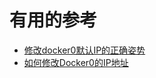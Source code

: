 



# 有用的参考

* [修改docker0默认IP的正确姿势](https://blog.csdn.net/oliverlyn/article/details/96437364)
* [如何修改Docker0的IP地址](https://blog.csdn.net/gaopan20080808/article/details/77431880)
